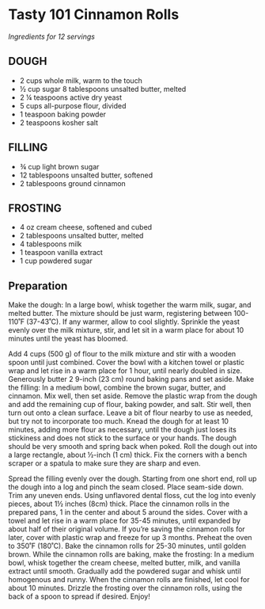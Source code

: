 # Tasty 101 Cinnamon Rolls

_Ingredients for 12 servings_

## DOUGH

- 2 cups whole milk, warm to the touch
- ½ cup sugar 8 tablespoons unsalted butter, melted
- 2 ¼ teaspoons active dry yeast
- 5 cups all-purpose flour, divided
- 1 teaspoon baking powder
- 2 teaspoons kosher salt

## FILLING

- ¾ cup light brown sugar
- 12 tablespoons unsalted butter, softened
- 2 tablespoons ground cinnamon

## FROSTING

- 4 oz cream cheese, softened and cubed
- 2 tablespoons unsalted butter, melted
- 4 tablespoons milk
- 1 teaspoon vanilla extract
- 1 cup powdered sugar

## Preparation 

Make the dough: In a large bowl, whisk together the warm milk, sugar, and melted butter. The mixture should be just warm, registering between 100-110˚F (37-43˚C). If any warmer, allow to cool slightly. Sprinkle the yeast evenly over the milk mixture, stir, and let sit in a warm place for about 10 minutes until the yeast has bloomed. 

Add 4 cups (500 g) of flour to the milk mixture and stir with a wooden spoon until just combined. Cover the bowl with a kitchen towel or plastic wrap and let rise in a warm place for 1 hour, until nearly doubled in size. Generously butter 2 9-inch (23 cm) round baking pans and set aside. Make the filling: In a medium bowl, combine the brown sugar, butter, and cinnamon. Mix well, then set aside. Remove the plastic wrap from the dough and add the remaining cup of flour, baking powder, and salt. Stir well, then turn out onto a clean surface. Leave a bit of flour nearby to use as needed, but try not to incorporate too much. Knead the dough for at least 10 minutes, adding more flour as necessary, until the dough just loses its stickiness and does not stick to the surface or your hands. The dough should be very smooth and spring back when poked. Roll the dough out into a large rectangle, about ½-inch (1 cm) thick. Fix the corners with a bench scraper or a spatula to make sure they are sharp and even. 
  
Spread the filling evenly over the dough. Starting from one short end, roll up the dough into a log and pinch the seam closed. Place seam-side down. Trim any uneven ends. Using unflavored dental floss, cut the log into evenly pieces, about 1½ inches (8cm) thick. Place the cinnamon rolls in the prepared pans, 1 in the center and about 5 around the sides. Cover with a towel and let rise in a warm place for 35-45 minutes, until expanded by about half of their original volume. If you’re saving the cinnamon rolls for later, cover with plastic wrap and freeze for up 3 months. Preheat the oven to 350˚F (180˚C). Bake the cinnamon rolls for 25-30 minutes, until golden brown. While the cinnamon rolls are baking, make the frosting: In a medium bowl, whisk together the cream cheese, melted butter, milk, and vanilla extract until smooth. Gradually add the powdered sugar and whisk until homogenous and runny. When the cinnamon rolls are finished, let cool for about 10 minutes. Drizzle the frosting over the cinnamon rolls, using the back of a spoon to spread if desired. Enjoy!
